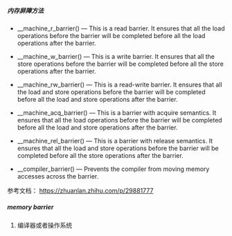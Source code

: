 ##### 内存屏障方法

- __machine_r_barrier() — This is a read barrier. It ensures that all the load operations before the barrier will be completed before all the load operations after the barrier.

- __machine_w_barrier() — This is a write barrier. It ensures that all the store operations before the barrier will be completed before all the store operations after the barrier.

- __machine_rw_barrier() — This is a read-write barrier. It ensures that all the load and store operations before the barrier will be completed before all the load and store operations after the barrier.

- __machine_acq_barrier() — This is a barrier with acquire semantics. It ensures that all the load operations before the barrier will be completed before all the load and store operations after the barrier.

- __machine_rel_barrier() — This is a barrier with release semantics. It ensures that all the load and store operations before the barrier will be completed before all the store operations after the barrier.

- __compiler_barrier() — Prevents the compiler from moving memory accesses across the barrier.

参考文档：
https://zhuanlan.zhihu.com/p/29881777

##### memory barrier
1. 编译器或者操作系统
